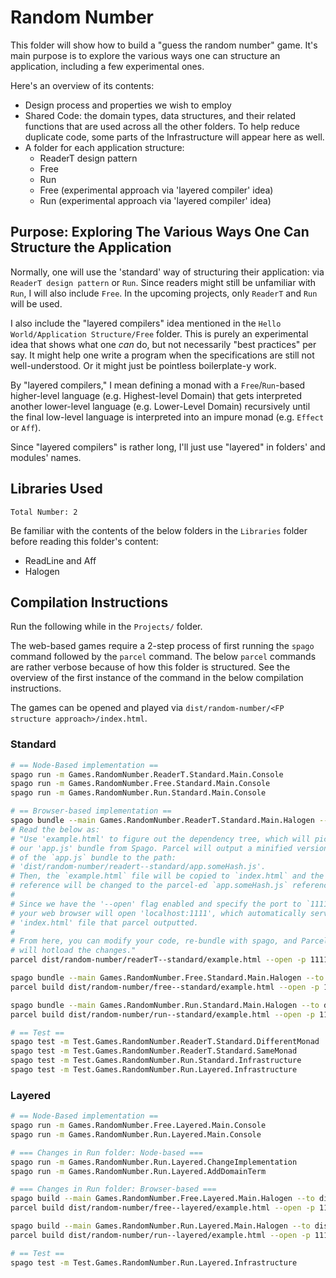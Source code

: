 # Random Number

This folder will show how to build a "guess the random number" game. It's main purpose is to explore the various ways one can structure an application, including a few experimental ones.

Here's an overview of its contents:
- Design process and properties we wish to employ
- Shared Code: the domain types, data structures, and their related functions that are used across all the other folders. To help reduce duplicate code, some parts of the Infrastructure will appear here as well.
- A folder for each application structure:
    - ReaderT design pattern
    - Free
    - Run
    - Free (experimental approach via 'layered compiler' idea)
    - Run (experimental approach via 'layered compiler' idea)

## Purpose: Exploring The Various Ways One Can Structure the Application

Normally, one will use the 'standard' way of structuring their application: via `ReaderT design pattern` or `Run`. Since readers might still be unfamiliar with `Run`, I will also include `Free`. In the upcoming projects, only `ReaderT` and `Run` will be used.

I also include the "layered compilers" idea mentioned in the `Hello World/Application Structure/Free` folder. This is purely an experimental idea that shows what one _can_ do, but not necessarily "best practices" per say. It might help one write a program when the specifications are still not well-understood. Or it might just be pointless boilerplate-y work.

By "layered compilers," I mean defining a monad with a `Free`/`Run`-based higher-level language (e.g. Highest-level Domain) that gets interpreted another lower-level language (e.g. Lower-Level Domain) recursively until the final low-level language is interpreted into an impure monad (e.g. `Effect` or `Aff`).

Since "layered compilers" is rather long, I'll just use "layered" in folders' and modules' names.

## Libraries Used

`Total Number: 2`

Be familiar with the contents of the below folders in the `Libraries` folder before reading this folder's content:
- ReadLine and Aff
- Halogen

## Compilation Instructions

Run the following while in the `Projects/` folder.

The web-based games require a 2-step process of first running the `spago` command followed by the `parcel` command. The below `parcel` commands are rather verbose because of how this folder is structured. See the overview of the first instance of the command in the below compilation instructions.

The games can be opened and played via `dist/random-number/<FP structure approach>/index.html`.

### Standard

```bash
# == Node-Based implementation ==
spago run -m Games.RandomNumber.ReaderT.Standard.Main.Console
spago run -m Games.RandomNumber.Free.Standard.Main.Console
spago run -m Games.RandomNumber.Run.Standard.Main.Console

# == Browser-based implementation ==
spago bundle --main Games.RandomNumber.ReaderT.Standard.Main.Halogen --to dist/random-number/readerT--standard/app.js
# Read the below as:
# "Use 'example.html' to figure out the dependency tree, which will pick up
# our 'app.js' bundle from Spago. Parcel will output a minified version
# of the `app.js` bundle to the path:
# 'dist/random-number/readert--standard/app.someHash.js'.
# Then, the `example.html` file will be copied to `index.html` and the `app.js`
# reference will be changed to the parcel-ed `app.someHash.js` reference.
#
# Since we have the '--open' flag enabled and specify the port to `1111,`
# your web browser will open 'localhost:1111', which automatically serves the
# 'index.html' file that parcel outputted.
#
# From here, you can modify your code, re-bundle with spago, and Parcel
# will hotload the changes."
parcel dist/random-number/readerT--standard/example.html --open -p 1111 -d dist/random-number/readerT--standard/ -o index.html

spago bundle --main Games.RandomNumber.Free.Standard.Main.Halogen --to dist/random-number/free--standard/app.js
parcel build dist/random-number/free--standard/example.html --open -p 1112 -d dist/random-number/free--standard/ -o index.html

spago bundle --main Games.RandomNumber.Run.Standard.Main.Halogen --to dist/random-number/run--standard/app.js
parcel build dist/random-number/run--standard/example.html --open -p 1113 -d dist/random-number/run--standard/ -o index.html

# == Test ==
spago test -m Test.Games.RandomNumber.ReaderT.Standard.DifferentMonad
spago test -m Test.Games.RandomNumber.ReaderT.Standard.SameMonad
spago test -m Test.Games.RandomNumber.Run.Standard.Infrastructure
spago test -m Test.Games.RandomNumber.Run.Layered.Infrastructure
```

### Layered

```bash
# == Node-Based implementation ==
spago run -m Games.RandomNumber.Free.Layered.Main.Console
spago run -m Games.RandomNumber.Run.Layered.Main.Console

# === Changes in Run folder: Node-based ===
spago run -m Games.RandomNumber.Run.Layered.ChangeImplementation
spago run -m Games.RandomNumber.Run.Layered.AddDomainTerm

# === Changes in Run folder: Browser-based ===
spago build --main Games.RandomNumber.Free.Layered.Main.Halogen --to dist/random-number/free--layered/app.js
parcel build dist/random-number/free--layered/example.html --open -p 1114 -d dist/random-number/free--layered/ -o index.html

spago build --main Games.RandomNumber.Run.Layered.Main.Halogen --to dist/random-number/run--layered/app.js
parcel build dist/random-number/run--layered/example.html --open -p 1115 -d dist/random-number/run--layered/ -o index.html

# == Test ==
spago test -m Test.Games.RandomNumber.Run.Layered.Infrastructure
```
